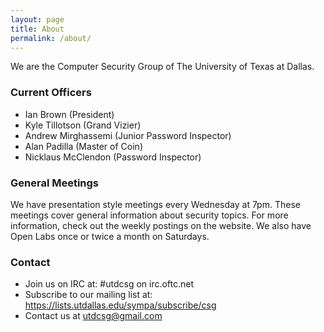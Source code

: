 ```yaml
---
layout: page
title: About
permalink: /about/
---
```


We are the Computer Security Group of The University of Texas at Dallas.

### Current Officers
* Ian Brown (President)
* Kyle Tillotson (Grand Vizier)
* Andrew Mirghassemi (Junior Password Inspector)
* Alan Padilla (Master of Coin)
* Nicklaus McClendon (Password Inspector)

### General Meetings
We have presentation style meetings every Wednesday at 7pm. These meetings cover general information about security topics. For more information, check out the weekly postings on the website. We also have Open Labs once or twice a month on Saturdays.

### Contact

* Join us on IRC at: #utdcsg on irc.oftc.net
* Subscribe to our mailing list at: <https://lists.utdallas.edu/sympa/subscribe/csg>
* Contact us at <utdcsg@gmail.com>
